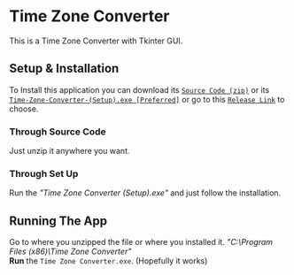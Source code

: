 # Time Zone Converter

This is a Time Zone Converter with Tkinter GUI.

## Setup & Installation

To Install this application you can download its [`Source Code (zip)`](https://github.com/lUckYtHRteeN13/Timezone-Converter/archive/refs/tags/Release0.0.1.zip) or its [`Time-Zone-Converter-(Setup).exe [Preferred]`](https://github.com/lUckYtHRteeN13/Timezone-Converter/releases/download/Release0.0.1/Time.Zone.Converter.Setup.exe) or go to this [`Release Link`](https://github.com/lUckYtHRteeN13/Timezone-Converter/releases/tag/Release0.0.1) to choose.

### Through Source Code

Just unzip it anywhere you want.
 
### Through Set Up
 
Run the *"Time Zone Converter (Setup).exe"* and just follow the installation.

## Running The App

Go to where you unzipped the file or where you installed it. *"C:\Program Files (x86)\Time Zone Converter"*
<br>**Run** the `Time Zone Converter.exe`. (Hopefully it works)